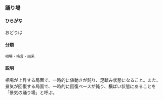 <div style="display:none;">

## [あ行](securities-terms?id=あ行)

</div>

### 踊り場

#### ひらがな

おどりば

#### 分類

`相場・格言・由来`

#### 説明

相場が上昇する局面で、一時的に値動きが鈍り、足踏み状態になること。また、景気が回復する局面で、一時的に回復ペースが鈍り、横ばい状態にあることを「景気の踊り場」と呼ぶ。

<div style="display:none;">

## [か行](securities-terms?id=か行)
## [さ行](securities-terms?id=さ行)
## [た行](securities-terms?id=た行)
## [な行](securities-terms?id=な行)
## [は行](securities-terms?id=は行)
## [ま行](securities-terms?id=ま行)
## [や行](securities-terms?id=や行)
## [ら行](securities-terms?id=ら行)
## [わ行](securities-terms?id=わ行)
## [英数字・記号](securities-terms?id=英数字・記号)

</div>

